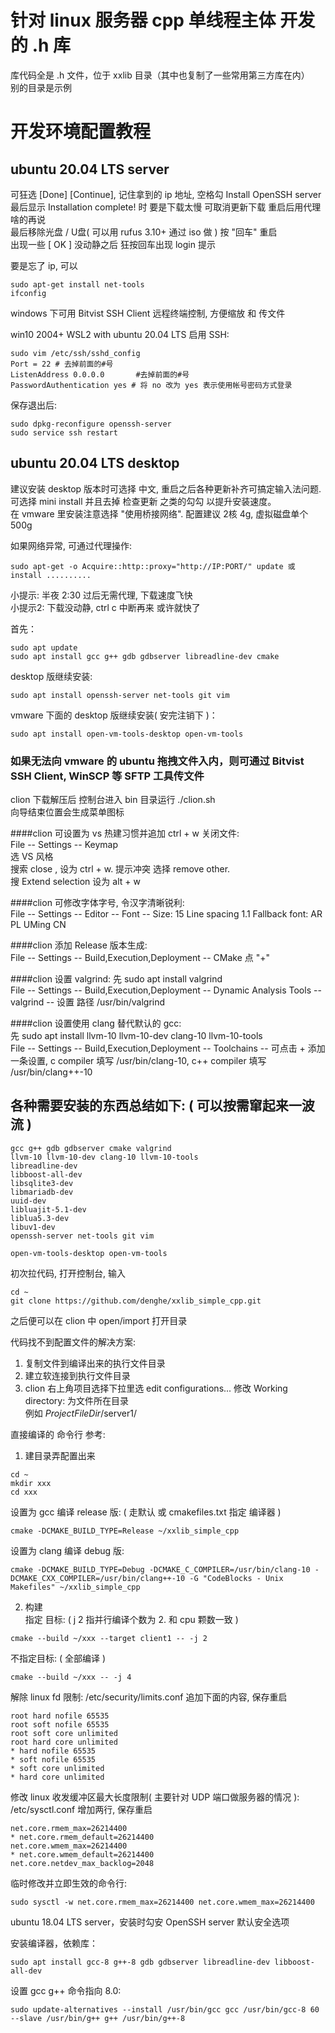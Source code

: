 # 针对 linux 服务器 cpp 单线程主体 开发的 .h 库
库代码全是 .h 文件，位于 xxlib 目录（其中也复制了一些常用第三方库在内）  
别的目录是示例  


# 开发环境配置教程
## ubuntu 20.04 LTS server
可狂选 [Done] [Continue],  记住拿到的 ip 地址, 空格勾 Install OpenSSH server  
最后显示 Installation complete! 时 要是下载太慢 可取消更新下载 重启后用代理啥的再说  
最后移除光盘 / U盘( 可以用 rufus 3.10+ 通过 iso 做 ) 按 "回车" 重启  
出现一些 [ OK ] 没动静之后 狂按回车出现 login 提示  

要是忘了 ip, 可以
```  
sudo apt-get install net-tools  
ifconfig
```  

windows 下可用 Bitvist SSH Client 远程终端控制, 方便缩放 和 传文件  

win10 2004+  WSL2 with ubuntu 20.04 LTS 启用 SSH:  
```
sudo vim /etc/ssh/sshd_config  
Port = 22 # 去掉前面的#号  
ListenAddress 0.0.0.0		#去掉前面的#号  
PasswordAuthentication yes # 将 no 改为 yes 表示使用帐号密码方式登录
```  
保存退出后:  
```
sudo dpkg-reconfigure openssh-server  
sudo service ssh restart
```  





## ubuntu 20.04 LTS desktop
建议安装 desktop 版本时可选择 中文, 重启之后各种更新补齐可搞定输入法问题.   
可选择 mini install 并且去掉 检查更新 之类的勾勾 以提升安装速度。  
在 vmware 里安装注意选择 "使用桥接网络". 配置建议 2核 4g, 虚拟磁盘单个 500g  


如果网络异常, 可通过代理操作:
```  
sudo apt-get -o Acquire::http::proxy="http://IP:PORT/" update 或 install ..........
```  
小提示: 半夜 2:30 过后无需代理, 下载速度飞快  
小提示2: 下载没动静, ctrl c 中断再来 或许就快了  


首先：
```  
sudo apt update  
sudo apt install gcc g++ gdb gdbserver libreadline-dev cmake
```  

desktop 版继续安装:
```  
sudo apt install openssh-server net-tools git vim
```  

vmware 下面的 desktop 版继续安装( 安完注销下 )：  
```
sudo apt install open-vm-tools-desktop open-vm-tools
```  

### 如果无法向 vmware 的 ubuntu 拖拽文件入内，则可通过 Bitvist SSH Client, WinSCP 等 SFTP 工具传文件  




clion 下载解压后 控制台进入 bin 目录运行 ./clion.sh  
向导结束位置会生成菜单图标  


####clion 可设置为 vs 热建习惯并追加 ctrl + w 关闭文件:  
File -- Settings -- Keymap   
选 VS 风格   
搜索 close , 设为 ctrl + w. 提示冲突 选择 remove other.   
搜 Extend selection 设为 alt + w  


####clion 可修改字体字号, 令汉字清晰锐利:  
File -- Settings -- Editor -- Font -- Size: 15  Line spacing 1.1   Fallback font: AR PL UMing CN  


####clion 添加 Release 版本生成:  
File -- Settings -- Build,Execution,Deployment -- CMake 点 "+"  


####clion 设置 valgrind: 
先 sudo apt install valgrind  
File -- Settings -- Build,Execution,Deployment -- Dynamic Analysis Tools -- valgrind -- 设置 路径 /usr/bin/valgrind  


####clion 设置使用 clang 替代默认的 gcc:   
先 sudo apt install llvm-10 llvm-10-dev clang-10 llvm-10-tools  
File -- Settings -- Build,Execution,Deployment -- Toolchains -- 可点击 + 添加一条设置,  c compiler 填写 /usr/bin/clang-10, c++ compiler 填写 /usr/bin/clang++-10  





## 各种需要安装的东西总结如下: ( 可以按需窜起来一波流 )  
```
gcc g++ gdb gdbserver cmake valgrind
llvm-10 llvm-10-dev clang-10 llvm-10-tools
libreadline-dev
libboost-all-dev
libsqlite3-dev
libmariadb-dev
uuid-dev
libluajit-5.1-dev
liblua5.3-dev
libuv1-dev
openssh-server net-tools git vim

open-vm-tools-desktop open-vm-tools
```





初次拉代码, 打开控制台, 输入  
```
cd ~
git clone https://github.com/denghe/xxlib_simple_cpp.git
```  
之后便可以在 clion 中 open/import 打开目录  




代码找不到配置文件的解决方案:   
1. 复制文件到编译出来的执行文件目录  
2. 建立软连接到执行文件目录  
3. clion 右上角项目选择下拉里选 edit configurations... 修改 Working directory: 为文件所在目录  
	例如 $ProjectFileDir$/server1/  




直接编译的 命令行 参考:   

1. 建目录弄配置出来  
```
cd ~
mkdir xxx
cd xxx
```  
设置为 gcc 编译 release 版: ( 走默认 或 cmakefiles.txt 指定 编译器 )  
```
cmake -DCMAKE_BUILD_TYPE=Release ~/xxlib_simple_cpp
```  
设置为 clang 编译 debug 版:  
```
cmake -DCMAKE_BUILD_TYPE=Debug -DCMAKE_C_COMPILER=/usr/bin/clang-10 -DCMAKE_CXX_COMPILER=/usr/bin/clang++-10 -G "CodeBlocks - Unix Makefiles" ~/xxlib_simple_cpp
```  

2. 构建  
指定 目标: ( j 2 指并行编译个数为 2. 和 cpu 颗数一致 )  
```
cmake --build ~/xxx --target client1 -- -j 2
```  
不指定目标: ( 全部编译 )
```  
cmake --build ~/xxx -- -j 4
```  






解除 linux fd 限制: /etc/security/limits.conf 追加下面的内容, 保存重启  
```
root hard nofile 65535
root soft nofile 65535
root soft core unlimited
root hard core unlimited
* hard nofile 65535
* soft nofile 65535
* soft core unlimited
* hard core unlimited
```

修改 linux 收发缓冲区最大长度限制( 主要针对 UDP 端口做服务器的情况 ): /etc/sysctl.conf 增加两行, 保存重启
```
net.core.rmem_max=26214400
* net.core.rmem_default=26214400
net.core.wmem_max=26214400
* net.core.wmem_default=26214400
net.core.netdev_max_backlog=2048
```
临时修改并立即生效的命令行:
```
sudo sysctl -w net.core.rmem_max=26214400 net.core.wmem_max=26214400
```




ubuntu 18.04 LTS server，安装时勾安 OpenSSH server 默认安全选项  

安装编译器，依赖库：  
```
sudo apt install gcc-8 g++-8 gdb gdbserver libreadline-dev libboost-all-dev
```  

设置 gcc g++ 命令指向 8.0:
```  
sudo update-alternatives --install /usr/bin/gcc gcc /usr/bin/gcc-8 60 --slave /usr/bin/g++ g++ /usr/bin/g++-8
```
  

